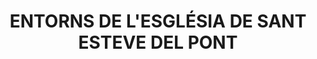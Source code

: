 ---
layout: patrimoni-details
title:  "ENTORNS DE L'ESGLÉSIA DE SANT ESTEVE DEL PONT"
alt_title: null
class: "EPA"
area: 32094.4
protection: null
addition_date: null
cat_code: null
cbp_code: "PA CB03"
image: "Entorns_St_Esteve_Pont.jpg"
card: null
collections: ["patrimoni-arqueologic-i-paleontologic"]
coordinates:
  - group1:
        - [1.452232535874687, 42.367038123688495]
        - [1.452229707516356, 42.366957600982751]
        - [1.452217293469256, 42.366877578743832]
        - [1.452195390926072, 42.366798683251794]
        - [1.452164171337945, 42.366721531966071]
        - [1.452123879071574, 42.366646728693162]
        - [1.452074829495734, 42.366574858861249]
        - [1.452017406512249, 42.366506484938711]
        - [1.451952059550738, 42.366442142032362]
        - [1.451879300050686, 42.366382333699939]
        - [1.451799697458401, 42.366327528009379]
        - [1.451713874770177, 42.366278153876046]
        - [1.45162250365657, 42.366234597706281]
        - [1.45152629920592, 42.366197200373662]
        - [1.45142601432827, 42.366166254551644]
        - [1.451322433863457, 42.366142002423217]
        - [1.451216368439466, 42.366124633785979]
        - [1.451108648129092, 42.366114284566848]
        - [1.451000115954524, 42.366111035758472]
        - [1.450891621290656, 42.366114912785513]
        - [1.450784013218716, 42.366125885305671]
        - [1.450678133882204, 42.366143867447157]
        - [1.450574811897081, 42.366168718480658]
        - [1.450474855867776, 42.366200243920559]
        - [1.450379048059697, 42.36623819704684]
        - [1.450288138277763, 42.366282280835676]
        - [1.450202837998817, 42.366332150283775]
        - [1.450123814803845, 42.366387415108022]
        - [1.450051687153535, 42.366447642799635]
        - [1.449987019548079, 42.366512362008734]
        - [1.449930318109085, 42.366581066232804]
        - [1.449882026618176, 42.366653217780417]
        - [1.4498425230433, 42.366728251978955]
        - [1.449812116579944, 42.366805581593667]
        - [1.449791045230436, 42.36688460142318]
        - [1.449779473940293, 42.366964693035897]
        - [1.449777493306261, 42.367045229609786]
        - [1.449785118866145, 42.367125580838049]
        - [1.449802290976061, 42.367205117862092]
        - [1.449828875276096, 42.367283218193222]
        - [1.449864663740758, 42.367359270584579]
        - [1.449909376306031, 42.367432679815195]
        - [1.449962663060346, 42.367502871348591]
        - [1.450024106982335, 42.367569295829639]
        - [1.450093227203971, 42.367631433384361]
        - [1.450169482773579, 42.367688797689055]
        - [1.450252276889269, 42.367740939776787]
        - [1.45034096156968, 42.367787451551635]
        - [1.450434842725475, 42.367827968983001]
        - [1.450533185591886, 42.367862174955036]
        - [1.450635220479796, 42.367889801748909]
        - [1.450740148800304, 42.367910633138344]
        - [1.450847149315635, 42.367924506082261]
        - [1.450955384567417, 42.367931312000884]
        - [1.451064007432, 42.367930997625848]
        - [1.451172167751473, 42.367923565417065]
        - [1.451279018988449, 42.367909073543522]
        - [1.451383724852501, 42.367887635428005]
        - [1.451485465846351, 42.367859418859219]
        - [1.451583445680543, 42.367824644678457]
        - [1.451676897506372, 42.367783585050944]
        - [1.451765089918253, 42.367736561335491]
        - [1.451847332678532, 42.367683941568949]
        - [1.451922982119925, 42.367626137585624]
        - [1.451991446183281, 42.367563601793506]
        - [1.452052189051229, 42.367496823633289]
        - [1.452104735341475, 42.367426325747303]
        - [1.4521486738269, 42.36735265988883]
        - [1.452183660653388, 42.367276402603459]
        - [1.452209422030187, 42.367198150716497]
        - [1.452225756371805, 42.367118516661847]
        - [1.452232535874687, 42.367038123688495]
---